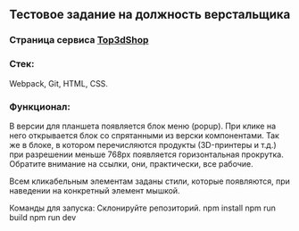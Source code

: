 ## Тестовое задание на должность верстальщика
### Страница сервиса [Top3dShop](https://psihosomatika.github.io/top3Dshop/)


### Стек:
Webpack, Git, HTML, CSS.

### Функционал:

В версии для планшета появляется блок меню (popup). При клике на него открывается блок cо спрятанными из верски компонентами. Так же в блоке, в котором перечисляются продукты (3D-принтеры и т.д.) при разрешении меньше 768px появляется горизонтальная прокрутка.
Обратите внимание на ссылки, они, практически, все рабочие.

Всем кликабельным элементам заданы стили, которые появляются, при наведении на конкретный элемент мышкой.

Команды для запуска: Склонируйте репозиторий.
npm install
npm run build
npm run dev
